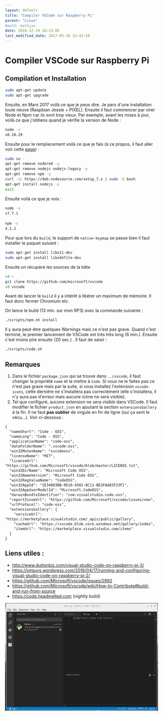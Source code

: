 ```yaml
---
layout: default
title: "Compiler VSCode sur Raspberry Pi"
parent: "Linux"
#math: mathjax
date: 2016-12-29 18:23:05
last_modified_date: 2017-03-10 23:43:50
---
```


# Compiler VSCode sur Raspberry Pi


## Compilation et Installation

```bash
sudo apt-get update
sudo apt-get upgrade
```

Ensuite, en Mars 2017 voilà ce que je peux dire. Je pars d'une installation toute neuve (Raspbian Jessie + PIXEL). Ensuite il faut commencer par virer Node et Npm car ils sont trop vieux. Par exemple, avant les mises à jour, voilà ce que j'obtiens quand je vérifie la version de Node :

```bash
node -v
v0.10.29
```

Ensuite pour le remplacement voilà ce que je fais (à ce propos, il faut aller voir cette [page](https://github.com/nodesource/distributions)) :

```bash
sudo su -
apt-get remove nodered -y
apt-get remove nodejs nodejs-legacy -y
apt-get remove npm -y
curl -sL https://deb.nodesource.com/setup_7.x | sudo -E bash
apt-get install nodejs -y
exit
```

Ensuite voilà ce que je vois :

```bash
node -v
v7.7.1

npm -v
4.1.2
```

Pour que lors du ``build``, le support de ``native-keymap`` se passe bien il faut installer le paquet suivant :

```bash
sudo apt-get install libx11-dev
sudo apt-get install libxkbfile-dev
```

Ensuite on récupère les sources de la bête

```bash
cd ~
git clone https://github.com/microsoft/vscode
cd vscode
```

Avant de lancer le ``build`` il y a intérêt à libérer un maximum de mémoire. Il faut donc fermer Chromium etc.

On lance le build (13 min. sur mon RP3) avec la commande suivante :

```bash
./scripts/npm.sh install
```

Il y aura peut-être quelques Warnings mais ce n'est pas grave. Quand c'est terminé, le premier lancement de VSCode est très très long (6 min.). Ensuite c'est moins pire ensuite (20 sec.) . Il faut de saisir :

```bash
./scripts/code.sh
```

## Remarques

1. Dans le fichier ``package.json`` qui se trouve dans ``../vscode``, il faut changer la propriété ``name`` et la mettre à ``Code``. Si vous ne le faites pas ce n'est pas grave mais par la suite, si vous installez l'extension ``vscode-icons``, cette dernière ne s'installera pas correctement (elle s'installera, il n'y aura pas d'erreur mais aucune icône ne sera visible).
2. Tel que configuré, aucune extension ne sera visible dans VSCode. Il faut modifier le fichier ``product.json`` en ajoutant la section ``extensionsGallery`` à la fin. Il ne faut **pas oublier** de virgule en fin de ligne (oui ça sent le vécu...). Voir ci-dessous :

```
{
  "nameShort": "Code - OSS",
  "nameLong": "Code - OSS",
  "applicationName": "code-oss",
  "dataFolderName": ".vscode-oss",
  "win32MutexName": "vscodeoss",
  "licenseName": "MIT",
  "licenseUrl": "https://github.com/Microsoft/vscode/blob/master/LICENSE.txt",
  "win32DirName": "Microsoft Code OSS",
  "win32NameVersion": "Microsoft Code OSS",
  "win32RegValueName": "CodeOSS",
  "win32AppId": "{E34003BB-9E10-4501-8C11-BE3FAA83F23F}",
  "win32AppUserModelId": "Microsoft.CodeOSS",
  "darwinBundleIdentifier": "com.visualstudio.code.oss",
  "reportIssueUrl": "https://github.com/Microsoft/vscode/issues/new",
  "urlProtocol": "code-oss",
  "extensionsGallery": {
    "serviceUrl": "https://marketplace.visualstudio.com/_apis/public/gallery",
    "cacheUrl": "https://vscode.blob.core.windows.net/gallery/index",
    "itemUrl": "https://marketplace.visualstudio.com/items"
  }
}
```

## Liens utiles :

* <http://www.duttonbiz.com/visual-studio-code-on-raspberry-pi-3/>
* <https://iotguys.wordpress.com/2016/04/17/running-and-configuring-visual-studio-code-on-raspberry-pi-2/>
* <https://github.com/Microsoft/vscode/issues/2992>
* <https://github.com/Microsoft/vscode/wiki/How-to-Contribute#build-and-run-from-source>
* <https://code.headmelted.com> (nightly build)

<div align="center">
<img src="./assets/2016-12-29-184520_1040x733_scrot.webp" alt="" width="900" loading="lazy"/>
</div>
